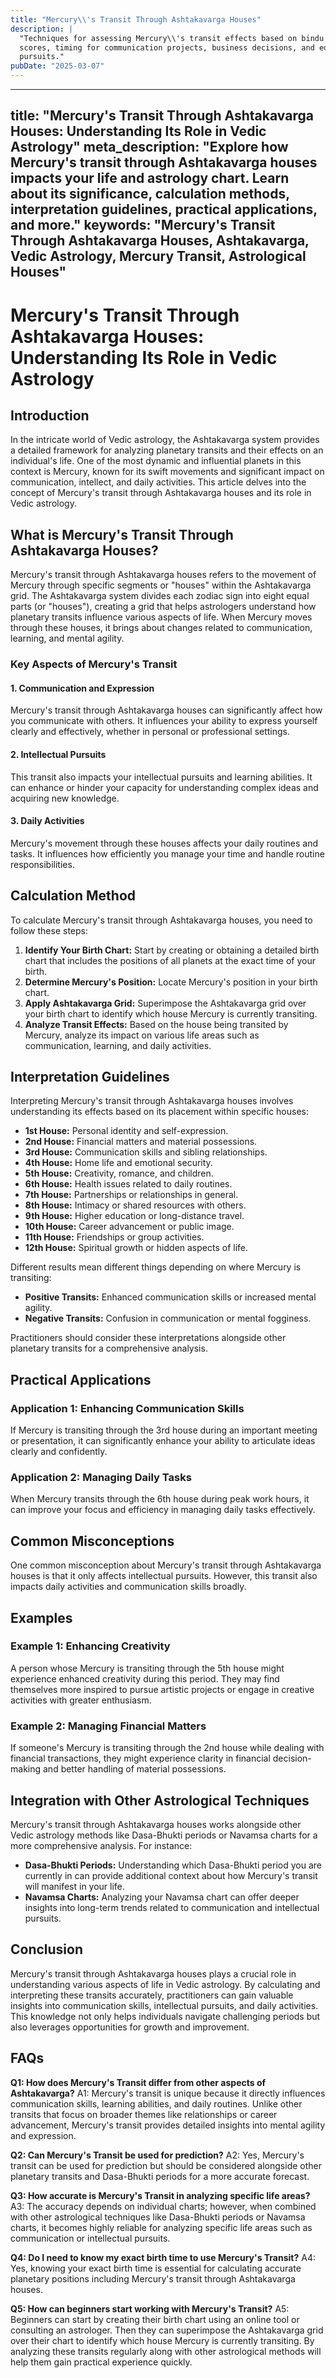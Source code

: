 ```yaml
---
title: "Mercury\\'s Transit Through Ashtakavarga Houses"
description: |
  "Techniques for assessing Mercury\\'s transit effects based on bindu
  scores, timing for communication projects, business decisions, and educational
  pursuits."
pubDate: "2025-03-07"
---
```


---
title: "Mercury's Transit Through Ashtakavarga Houses: Understanding Its Role in Vedic Astrology"
meta_description: "Explore how Mercury's transit through Ashtakavarga houses impacts your life and astrology chart. Learn about its significance, calculation methods, interpretation guidelines, practical applications, and more."
keywords: "Mercury's Transit Through Ashtakavarga Houses, Ashtakavarga, Vedic Astrology, Mercury Transit, Astrological Houses"
---

# Mercury's Transit Through Ashtakavarga Houses: Understanding Its Role in Vedic Astrology

## Introduction

In the intricate world of Vedic astrology, the Ashtakavarga system provides a detailed framework for analyzing planetary transits and their effects on an individual's life. One of the most dynamic and influential planets in this context is Mercury, known for its swift movements and significant impact on communication, intellect, and daily activities. This article delves into the concept of Mercury's transit through Ashtakavarga houses and its role in Vedic astrology.

## What is Mercury's Transit Through Ashtakavarga Houses?

Mercury's transit through Ashtakavarga houses refers to the movement of Mercury through specific segments or "houses" within the Ashtakavarga grid. The Ashtakavarga system divides each zodiac sign into eight equal parts (or "houses"), creating a grid that helps astrologers understand how planetary transits influence various aspects of life. When Mercury moves through these houses, it brings about changes related to communication, learning, and mental agility.

### Key Aspects of Mercury's Transit

#### 1. **Communication and Expression**
Mercury's transit through Ashtakavarga houses can significantly affect how you communicate with others. It influences your ability to express yourself clearly and effectively, whether in personal or professional settings.

#### 2. **Intellectual Pursuits**
This transit also impacts your intellectual pursuits and learning abilities. It can enhance or hinder your capacity for understanding complex ideas and acquiring new knowledge.

#### 3. **Daily Activities**
Mercury's movement through these houses affects your daily routines and tasks. It influences how efficiently you manage your time and handle routine responsibilities.

## Calculation Method

To calculate Mercury's transit through Ashtakavarga houses, you need to follow these steps:

1. **Identify Your Birth Chart:** Start by creating or obtaining a detailed birth chart that includes the positions of all planets at the exact time of your birth.
2. **Determine Mercury's Position:** Locate Mercury's position in your birth chart.
3. **Apply Ashtakavarga Grid:** Superimpose the Ashtakavarga grid over your birth chart to identify which house Mercury is currently transiting.
4. **Analyze Transit Effects:** Based on the house being transited by Mercury, analyze its impact on various life areas such as communication, learning, and daily activities.

## Interpretation Guidelines

Interpreting Mercury's transit through Ashtakavarga houses involves understanding its effects based on its placement within specific houses:

- **1st House:** Personal identity and self-expression.
- **2nd House:** Financial matters and material possessions.
- **3rd House:** Communication skills and sibling relationships.
- **4th House:** Home life and emotional security.
- **5th House:** Creativity, romance, and children.
- **6th House:** Health issues related to daily routines.
- **7th House:** Partnerships or relationships in general.
- **8th House:** Intimacy or shared resources with others.
- **9th House:** Higher education or long-distance travel.
- **10th House:** Career advancement or public image.
- **11th House:** Friendships or group activities.
- **12th House:** Spiritual growth or hidden aspects of life.

Different results mean different things depending on where Mercury is transiting:

- **Positive Transits:** Enhanced communication skills or increased mental agility.
- **Negative Transits:** Confusion in communication or mental fogginess.

Practitioners should consider these interpretations alongside other planetary transits for a comprehensive analysis.

## Practical Applications

### Application 1: Enhancing Communication Skills

If Mercury is transiting through the 3rd house during an important meeting or presentation, it can significantly enhance your ability to articulate ideas clearly and confidently.

### Application 2: Managing Daily Tasks

When Mercury transits through the 6th house during peak work hours, it can improve your focus and efficiency in managing daily tasks effectively.

## Common Misconceptions

One common misconception about Mercury's transit through Ashtakavarga houses is that it only affects intellectual pursuits. However, this transit also impacts daily activities and communication skills broadly.

## Examples

### Example 1: Enhancing Creativity

A person whose Mercury is transiting through the 5th house might experience enhanced creativity during this period. They may find themselves more inspired to pursue artistic projects or engage in creative activities with greater enthusiasm.

### Example 2: Managing Financial Matters

If someone's Mercury is transiting through the 2nd house while dealing with financial transactions, they might experience clarity in financial decision-making and better handling of material possessions.

## Integration with Other Astrological Techniques

Mercury's transit through Ashtakavarga houses works alongside other Vedic astrology methods like Dasa-Bhukti periods or Navamsa charts for a more comprehensive analysis. For instance:

- **Dasa-Bhukti Periods:** Understanding which Dasa-Bhukti period you are currently in can provide additional context about how Mercury's transit will manifest in your life.
- **Navamsa Charts:** Analyzing your Navamsa chart can offer deeper insights into long-term trends related to communication and intellectual pursuits.

## Conclusion

Mercury's transit through Ashtakavarga houses plays a crucial role in understanding various aspects of life in Vedic astrology. By calculating and interpreting these transits accurately, practitioners can gain valuable insights into communication skills, intellectual pursuits, and daily activities. This knowledge not only helps individuals navigate challenging periods but also leverages opportunities for growth and improvement.

## FAQs

**Q1: How does Mercury's Transit differ from other aspects of Ashtakavarga?**
A1: Mercury's transit is unique because it directly influences communication skills, learning abilities, and daily routines. Unlike other transits that focus on broader themes like relationships or career advancement, Mercury's transit provides detailed insights into mental agility and expression.

**Q2: Can Mercury's Transit be used for prediction?**
A2: Yes, Mercury's transit can be used for prediction but should be considered alongside other planetary transits and Dasa-Bhukti periods for a more accurate forecast.

**Q3: How accurate is Mercury's Transit in analyzing specific life areas?**
A3: The accuracy depends on individual charts; however, when combined with other astrological techniques like Dasa-Bhukti periods or Navamsa charts, it becomes highly reliable for analyzing specific life areas such as communication or intellectual pursuits.

**Q4: Do I need to know my exact birth time to use Mercury's Transit?**
A4: Yes, knowing your exact birth time is essential for calculating accurate planetary positions including Mercury's transit through Ashtakavarga houses.

**Q5: How can beginners start working with Mercury's Transit?**
A5: Beginners can start by creating their birth chart using an online tool or consulting an astrologer. Then they can superimpose the Ashtakavarga grid over their chart to identify which house Mercury is currently transiting. By analyzing these transits regularly along with other astrological methods will help them gain practical experience quickly.
